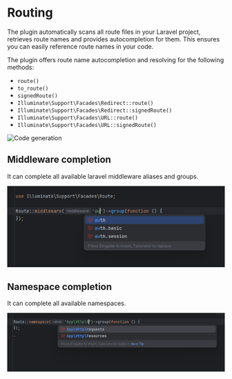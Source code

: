 # Routing

The plugin automatically scans all route files in your Laravel project, retrieves route names
and provides autocompletion for them. This ensures you can easily reference route names in your code.

The plugin offers route name autocompletion and resolving for the following methods:
* `route()`
* `to_route()`
* `signedRoute()`
* `Illuminate\Support\Facades\Redirect::route()`
* `Illuminate\Support\Facades\Redirect::signedRoute()`
* `Illuminate\Support\Facades\URL::route()`
* `Illuminate\Support\Facades\URL::signedRoute()`

![Code generation](./images/routing/route-completion-in-controller.png)

## Middleware completion

It can complete all available laravel middleware aliases and groups.

![Code generation](./images/routing/middleware-completion.png)


## Namespace completion

It can complete all available namespaces.

![Code generation](./images/routing/namespace-completion.png)